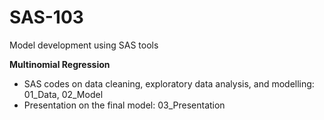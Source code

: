 # SAS-103

Model development using SAS tools

**Multinomial Regression**

* SAS codes on data cleaning, exploratory data analysis, and modelling: 01_Data, 02_Model
* Presentation on the final model: 03_Presentation
